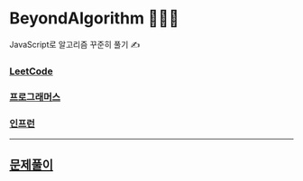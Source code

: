 # BeyondAlgorithm 🚀🚀🚀

JavaScript로 알고리즘 꾸준히 풀기 ✍️

### [LeetCode](https://leetcode.com/explore/)

### [프로그래머스](https://programmers.co.kr/learn/challenges?tab=all_challenges)

### [인프런](https://www.inflearn.com/course/%EC%9E%90%EB%B0%94%EC%8A%A4%ED%81%AC%EB%A6%BD%ED%8A%B8-%EC%95%8C%EA%B3%A0%EB%A6%AC%EC%A6%98-%EB%AC%B8%EC%A0%9C%ED%92%80%EC%9D%B4/)

---

## [문제풀이](https://velog.io/@kyoung-jnn/series/%EC%95%8C%EA%B3%A0%EB%A6%AC%EC%A6%98-Algorithm)
